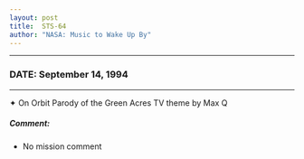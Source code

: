 ```yaml
---
layout: post
title:  STS-64
author: "NASA: Music to Wake Up By"
---
```


----
### DATE: September 14, 1994
----
✦ On Orbit Parody of the Green Acres TV theme by Max Q

##### Comment:
* No mission comment

